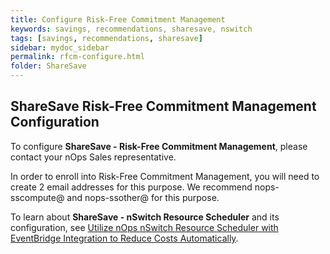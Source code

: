 ```yaml
---
title: Configure Risk-Free Commitment Management
keywords: savings, recommendations, sharesave, nswitch
tags: [savings, recommendations, sharesave]
sidebar: mydoc_sidebar
permalink: rfcm-configure.html
folder: ShareSave
---
```


## ShareSave Risk-Free Commitment Management Configuration ##

To configure **ShareSave - Risk-Free Commitment Management**, please contact your nOps Sales representative.

In order to enroll into Risk-Free Commitment Management, you will need to create 2 email addresses for this purpose.  We recommend nops-sscompute@ and nops-ssother@ for this purpose.

To learn about **ShareSave - nSwitch Resource Scheduler** and its configuration, see [Utilize nOps nSwitch Resource Scheduler with EventBridge Integration to Reduce Costs Automatically](solutions-using-eventbridge-with-nswitch-to-reduce-costs.html).
